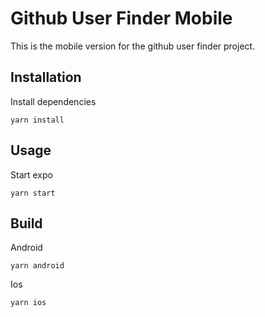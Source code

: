 # Github User Finder Mobile

This is the mobile version for the github user finder project.

## Installation

Install dependencies
```
yarn install
```

## Usage

Start expo
```
yarn start
```

## Build

Android
```
yarn android
```

Ios
```
yarn ios
```
